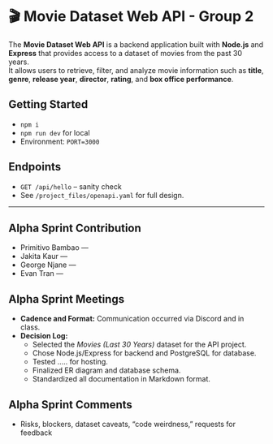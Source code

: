 # 🎬 Movie Dataset Web API - Group 2

The **Movie Dataset Web API** is a backend application built with **Node.js** and **Express** that provides access to a dataset of movies from the past 30 years.  
It allows users to retrieve, filter, and analyze movie information such as **title**, **genre**, **release year**, **director**, **rating**, and **box office performance**.  

## Getting Started
- `npm i`
- `npm run dev` for local
- Environment: `PORT=3000`

## Endpoints
- `GET /api/hello` – sanity check
- See `/project_files/openapi.yaml` for full design.

---

## Alpha Sprint Contribution
- Primitivo Bambao — <insert whatever we did>
- Jakita Kaur — <contribution>
- George Njane — <contribution>
- Evan Tran — <contribution>

## Alpha Sprint Meetings
- **Cadence and Format:** Communication occurred via Discord and in class.
- **Decision Log:**  
  - Selected the *Movies (Last 30 Years)* dataset for the API project.  
  - Chose Node.js/Express for backend and PostgreSQL for database.  
  - Tested ..... for hosting.  
  - Finalized ER diagram and database schema.  
  - Standardized all documentation in Markdown format.

## Alpha Sprint Comments
- Risks, blockers, dataset caveats, “code weirdness,” requests for feedback


